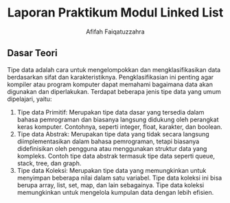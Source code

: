 # <h1 align="center">Laporan Praktikum Modul Linked List</h1>
<p align="center">Afifah Faiqatuzzahra</p>

## Dasar Teori
Tipe data adalah cara untuk mengelompokkan dan mengklasifikasikan data berdasarkan sifat dan karakteristiknya. Pengklasifikasian ini penting agar kompiler atau program komputer dapat memahami bagaimana data akan digunakan dan diperlakukan. Terdapat beberapa jenis tipe data yang umum dipelajari, yaitu:
1. Tipe data Primitif: Merupakan tipe data dasar yang tersedia dalam bahasa pemrograman dan biasanya langsung didukung oleh perangkat keras komputer. Contohnya, seperti integer, float, karakter, dan boolean.
2. Tipe data Abstrak: Merupakan tipe data yang tidak secara langsung diimplementasikan dalam bahasa pemrograman, tetapi biasanya didefinisikan oleh pengguna atau menggunakan struktur data yang kompleks. Contoh tipe data abstrak termasuk tipe data seperti queue, stack, tree, dan graph.
3. Tipe data Koleksi: Merupakan tipe data yang memungkinkan untuk menyimpan beberapa nilai dalam satu variabel. Tipe data koleksi ini bisa berupa array, list, set, map, dan lain sebagainya. Tipe data koleksi memungkinkan untuk mengelola kumpulan data dengan lebih efisien.